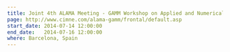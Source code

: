 ```yaml
---
title: Joint 4th ALAMA Meeting - GAMM Workshop on Applied and Numerical Linear Algebra
page: http://www.cimne.com/alama-gamm/frontal/default.asp
start_date: 2014-07-14 12:00:00
end_date:   2014-07-16 12:00:00
where: Barcelona, Spain
---
```


